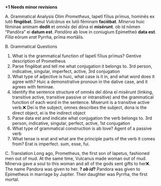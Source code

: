 **+1 Needs minor revisions**

A. Grammatical Analysis
Olim *Prometheus*, Iapetī fīlius prīmus, hominēs ex lutō **fingēbat**. Simul *Vulcānus* ex lutō fēminam **faciēbat**.
*Minerva* huic fēminae animam **dedit** et *omnēs* deī dōna eī **misērunt**. ob id nōmen “Pandōra” ei **datum est**. 
*Pandōra* ab Iove in coniugium Epimetheō **data est**. *Fīlia* eōrum *erat* Pyrrha, prīma mortālis.

B. Grammatical Questions
1. What is the grammatical function of Iapetī fīlius prīmus?
    Gentive description of Prometheus
2. Parse fingēbat and tell me what conjugation it belongs to. 
    3rd person, indicative, singular, imperfect, active, 3rd conjugation
3. What type of adjective is huic, what case is it in, and what word does it agree with?
    Huic a demonstrative pronoun in the dative case, and it agrees with feminae.
4. Identify the sentence structure of omnēs deī dōna eī misērunt (linking, transitive active, transitive passive or intransitive) 
    and the grammatical function of each word in the sentence.
      Miserunt is a transitive active verb.❌ Dei is the subject, omnes describes the subject, dona is the direct object, ei is the indirect object
5. Parse data est and indicate what conjugation the verb belongs to.
    3rd person, indicative, singular, perfect, active, 1st conjugation
6. What type of grammatical construction is ab Iove?
    Agent of a passive verb
7. What tense is erat and what are the principle parts of the verb it comes from?
    Erat is imperfect. sum, esse, fui.

C. Translation
Long ago, Prometheus, the first son of Iapetus, fashioned men out of mud. At the same time, Vulcanus made woman out of mud.
Minerva gave a soul to this woman and all of the gods sent gifts to her❌. The name Pandora was given to her. **? *ob id*?**
Pandora was given to Epimetheus in marriage by Jupiter. Their daughter was Pyrrha, the first mortal.
